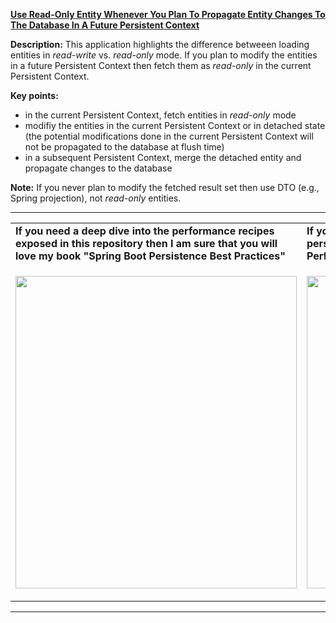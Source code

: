 **[Use Read-Only Entity Whenever You Plan To Propagate Entity Changes To The Database In A Future Persistent Context](https://github.com/AnghelLeonard/Hibernate-SpringBoot/tree/master/HibernateSpringBootReadOnlyQueries)**
 
**Description:** This application highlights the difference betweeen loading entities in *read-write* vs. *read-only* mode. If you plan to modify the entities in a future Persistent Context then fetch them as *read-only* in the current Persistent Context.

**Key points:**
- in the current Persistent Context, fetch entities in *read-only* mode 
- modifiy the entities in the current Persistent Context or in detached state (the potential modifications done in the current Persistent Context will not be propagated to the database at flush time)
- in a subsequent Persistent Context, merge the detached entity and propagate changes to the database

**Note:** If you never plan to modify the fetched result set then use DTO (e.g., Spring projection), not *read-only* entities.
     
-----------------------------------------------------------------------------------------------------------------------    
<table>
     <tr><td><b>If you need a deep dive into the performance recipes exposed in this repository then I am sure that you will love my book "Spring Boot Persistence Best Practices"</b></td><td><b>If you need a hand of tips and illustrations of 100+ Java persistence performance issues then "Java Persistence Performance Illustrated Guide" is for you.</b></td></tr>
     <tr><td>
<a href="https://www.apress.com/us/book/9781484256251"><p align="left"><img src="https://github.com/AnghelLeonard/Hibernate-SpringBoot/blob/master/Spring%20Boot%20Persistence%20Best%20Practices.jpg" height="500" width="450"/></p></a>
</td><td>
<a href="https://leanpub.com/java-persistence-performance-illustrated-guide"><p align="right"><img src="https://github.com/AnghelLeonard/Hibernate-SpringBoot/blob/master/Java%20Persistence%20Performance%20Illustrated%20Guide.jpg" height="500" width="450"/></p></a>
</td></tr></table>

-----------------------------------------------------------------------------------------------------------------------    

